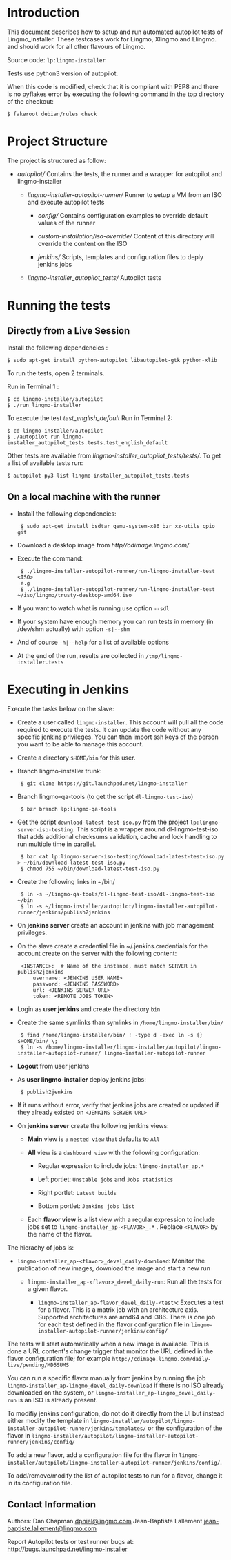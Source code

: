 Introduction
============

This document describes how to setup and run automated autopilot tests of
Lingmo_installer. These testcases work for Lingmo, Xlingmo and Llingmo. and should work
for all other flavours of Lingmo.

Source code: `lp:lingmo-installer`

Tests use python3 version of autopilot.

When this code is modified, check that it is compliant with PEP8 and there is
no pyflakes error by executing the following command in the top directory of
the checkout:

    $ fakeroot debian/rules check


Project Structure
=================

The project is structured as follow:

 * *autopilot/* Contains the tests, the runner and a wrapper for autopilot and
   lingmo-installer

   * *lingmo-installer-autopilot-runner/* Runner to setup a VM from an ISO
     and execute autopilot tests

     * *config/* Contains configuration examples to override default values of
       the runner

     * *custom-installation/iso-override/* Content of this directory will
       override the content on the ISO

     * *jenkins/* Scripts, templates and configuration files to deply jenkins
       jobs

   * *lingmo-installer_autopilot_tests/* Autopilot tests


Running the tests
=================

Directly from a Live Session
----------------------------

Install the following dependencies :

    $ sudo apt-get install python-autopilot libautopilot-gtk python-xlib

To run the tests, open 2 terminals.

Run in Terminal 1 :

    $ cd lingmo-installer/autopilot
    $ ./run_lingmo-installer

To execute the test *test_english_default* Run in Terminal 2:

    $ cd lingmo-installer/autopilot
    $ ./autopilot run lingmo-installer_autopilot_tests.tests.test_english_default

Other tests are available from *lingmo-installer_autopilot_tests/tests/*. To get a list
of available tests run:

    $ autopilot-py3 list lingmo-installer_autopilot_tests.tests

On a local machine with the runner
----------------------------------

 * Install the following dependencies:

        $ sudo apt-get install bsdtar qemu-system-x86 bzr xz-utils cpio git

 * Download a desktop image from *http//cdimage.lingmo.com/*

 * Execute the command:
    
        $ ./lingmo-installer-autopilot-runner/run-lingmo-installer-test <ISO> 
        e.g
        $ ./lingmo-installer-autopilot-runner/run-lingmo-installer-test ~/iso/lingmo/trusty-desktop-amd64.iso

 * If you want to watch what is running use option `--sdl`

 * If your system have enough memory you can run tests in memory (in /dev/shm
   actually) with option `-s|--shm`

 * And of course `-h|--help` for a list of available options

 * At the end of the run, results are collected in `/tmp/lingmo-installer.tests`

Executing in Jenkins
====================

Execute the tasks below on the slave:

 * Create a user called `lingmo-installer`. This account will pull all the code
   required to execute the tests. It can update the code without any specific
   jenkins privileges. You can then import ssh keys of the person you want to
   be able to manage this account.

 * Create a directory `$HOME/bin` for this user.

 * Branch lingmo-installer trunk:

        $ git clone https://git.launchpad.net/lingmo-installer

 * Branch lingmo-qa-tools (to get the script `dl-lingmo-test-iso`)

        $ bzr branch lp:lingmo-qa-tools

 * Get the script `download-latest-test-iso.py` from the project
   `lp:lingmo-server-iso-testing`. This script is a wrapper around
   dl-lingmo-test-iso that adds additional checksums validation, cache and lock
   handling to run multiple time in parallel.

        $ bzr cat lp:lingmo-server-iso-testing/download-latest-test-iso.py > ~/bin/download-latest-test-iso.py
        $ chmod 755 ~/bin/download-latest-test-iso.py

 * Create the following links in ~/bin/

        $ ln -s ~/lingmo-qa-tools/dl-lingmo-test-iso/dl-lingmo-test-iso ~/bin
        $ ln -s ~/lingmo-installer/autopilot/lingmo-installer-autopilot-runner/jenkins/publish2jenkins

 * On **jenkins server** create an account in jenkins with job management
   privileges.
   
 * On the slave create a credential file in ~/.jenkins.credentials for the
   account create on the server with the following content:

        <INSTANCE>:  # Name of the instance, must match SERVER in publish2jenkins
            username: <JENKINS USER NAME>
            password: <JENKINS PASSWORD>
            url: <JENKINS SERVER URL>
            token: <REMOTE JOBS TOKEN>

 * Login as **user jenkins** and create the directory `bin`

 * Create the same symlinks than symlinks in `/home/lingmo-installer/bin/`

        $ find /home/lingmo-installer/bin/ ! -type d -exec ln -s {} $HOME/bin/ \;
        $ ln -s /home/lingmo-installer/lingmo-installer/autopilot/lingmo-installer-autopilot-runner/ lingmo-installer-autopilot-runner

 * **Logout** from user jenkins

 * As **user lingmo-installer** deploy jenkins jobs:

        $ publish2jenkins

 * If it runs without error, verify that jenkins jobs are created or updated if
   they already existed on `<JENKINS SERVER URL>`

 * On **jenkins server** create the following jenkins views:
   
   * **Main** view is a `nested view` that defaults to `All`
   
   * **All** view is a `dashboard view` with the following configuration:

     * Regular expression to include jobs: `lingmo-installer_ap.*`

     * Left portlet: `Unstable jobs` and `Jobs statistics`

     * Right portlet: `Latest builds`

     * Bottom portlet: `Jenkins jobs list`

   * Each **flavor view** is a list view with a regular expression to include
     jobs set to `lingmo-installer_ap-<FLAVOR>_.*` . Replace `<FLAVOR>` by the name of
     the flavor.

The hierachy of jobs is:

 * `lingmo-installer_ap-<flavor>_devel_daily-download`: Monitor the publication of new
   images, download the image and start a new run

   * `lingmo-installer_ap-<flavor>_devel_daily-run`: Run all the tests for a given
     flavor.

     * `lingmo-installer_ap-flavor_devel_daily-<test>`: Executes a test for a flavor.
       This is a matrix job with an architecture axis. Supported architectures
       are amd64 and i386.
       There is one job for each test defined in the flavor
       configuration file in `lingmo-installer-autopilot-runner/jenkins/config/`

The tests will start automatically when a new image is available. This is done
a URL content's change trigger that monitor the URL defined in the flavor
configuration file; for example
`http://cdimage.lingmo.com/daily-live/pending/MD5SUMS`

You can run a specific flavor manually from jenkins by running the job
`lingmo-installer_ap-lingmo_devel_daily-download` if there is no ISO already downloaded
on the system, or `lingmo-installer_ap-lingmo_devel_daily-run` is an ISO is already
present.

To modifiy jenkins configuration, do not do it directly from the UI but instead
either modify the template in
`lingmo-installer/autopilot/lingmo-installer-autopilot-runner/jenkins/templates/` or the configuration
of the flavor in `lingmo-installer/autopilot/lingmo-installer-autopilot-runner/jenkins/config/`

To add a new flavor, add a configuration file for the flavor in
`lingmo-installer/autopilot/lingmo-installer-autopilot-runner/jenkins/config/`.

To add/remove/modify the list of autopilot tests to run for a flavor, change it
in its configuration file.

Contact Information
-------------------

Authors: 
    Dan Chapman <dpniel@lingmo.com>
    Jean-Baptiste Lallement <jean-baptiste.lallement@lingmo.com>

Report Autopilot tests or test runner bugs at: http://bugs.launchpad.net/lingmo-installer
